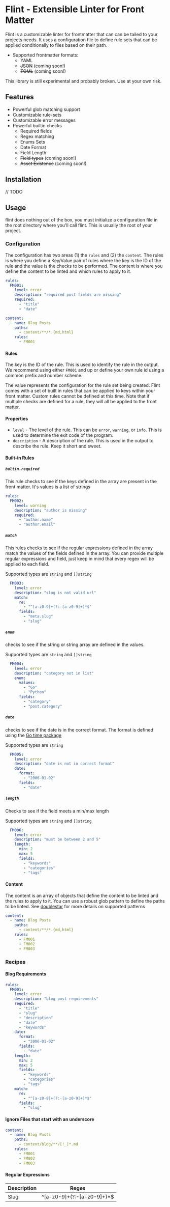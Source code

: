 # Flint - Extensible Linter for Front Matter

Flint is a customizable linter for frontmatter that can can be tailed to your projects needs. It uses a configuration file to define rule sets that can be applied conditionally to files based on their path.

- Supported frontmatter formats:
  - YAML
  - <s>JSON</s> (coming soon!)
  - <s>TOML</s> (coming soon!)

This library is still experimental and probably broken. Use at your own risk.

## Features

- Powerful glob matching support
- Customizable rule-sets
- Customizable error messages
- Powerful builtin checks
  - Required fields
  - Regex matching
  - Enums Sets
  - Date Format
  - Field Length
  - <s>Field types</s> (coming soon!)
  - <s>Asset Existence</s> (coming soon!)

## Installation

// TODO

## Usage

flint does nothing out of the box, you must initialize a configuration file in the root directory where you'll call flint. This is usually the root of your project.

### Configuration

The configuration has two areas (1) the `rules` and (2) the `content`. The rules is where you define a Key/Value pair of rules where the key is the ID of the rule and the value is the checks to be performed. The content is where you define the content to be linted and which rules to apply to it.

```yaml
rules:
  FM001:
    level: error
    description: "required post fields are missing"
    required:
      - "title"
      - "date"

content:
  - name: Blog Posts
    paths:
      - content/**/*.{md,html}
    rules:
      - FM001
```

#### Rules

The key is the ID of the rule. This is used to identify the rule in the output. We recommend using either `FM001` and up or define your own rule id using a common prefix and number scheme.

The value represents the configuration for the rule set being created. Flint comes with a set of built in rules that can be applied to keys within your front matter. Custom rules cannot be defined at this time. Note that if multiple checks are defined for a rule, they will all be applied to the front matter.

#### Properties

- `level` - The level of the rule. This can be `error`, `warning`, or `info`. This is used to determine the exit code of the program.
- `description` - A description of the rule. This is used in the output to describe the rule. Keep it short and sweet.

#### Built-in Rules

##### `bultin.required`

This rule checks to see if the keys defined in the array are present in the front matter. It's values is a list of strings

```yaml
rules:
  FM002:
    level: warning
    description: "author is missing"
    required:
      - "author.name"
      - "author.email"
```

##### `match`

This rules checks to see if the regular expressions defined in the array match the values of the fields defined in the array. You can provide multiple regular expressions and field, just keep in mind that every regex will be applied to each field.

Supported types are `string` and `[]string`

```yaml
  FM003:
    level: error
    description: "slug is not valid url"
    match:
      re:
        - "^[a-z0-9]+(?:-[a-z0-9]+)*$"
      fields:
        - "meta.slug"
        - "slug"
```

##### `enum`

checks to see if the string or string array are defined in the values.

Supported types are `string` and `[]string`

```yaml
  FM004:
    level: error
    description: "category not in list"
    enum:
      values:
        - "Go"
        - "Python"
      fields:
        - "category"
        - "post.category"
```

##### `date`

checks to see if the date is in the correct format. The format is defined using the [Go time package](https://golang.org/pkg/time/#pkg-constants)

Supported types are `string`

```yaml
  FM005:
    level: error
    description: "date is not in correct format"
    date:
      format:
        - "2006-01-02"
      fields:
        - "date"
```

##### `length`

Checks to see if the field meets a min/max length

Supported types are `string` and `[]string`

```yaml
  FM006:
    level: error
    description: "must be between 2 and 5"
    length:
      min: 2
      max: 5
      fields:
        - "keywords"
        - "categories"
        - "tags"
```

#### Content

The content is an array of objects that define the content to be linted and the rules to apply to it. You can use a robust glob pattern to define the paths to be linted. See [doublestar](https://github.com/bmatcuk/doublestar) for more details on supported patterns

```yaml
content:
  - name: Blog Posts
    paths:
      - content/**/*.{md,html}
    rules:
      - FM001
      - FM002
      - FM003
```

### Recipes

#### Blog Requirements

```yaml
rules:
  FM001:
    level: error
    description: "blog post requirements"
    required:
      - "title"
      - "slug"
      - "description"
      - "date"
      - "keywords"
    date:
      format:
        - "2006-01-02"
      fields:
        - "date"
    length:
      min: 2
      max: 5
      fields:
        - "keywords"
        - "categories"
        - "tags"
    match:
      re:
        - "^[a-z0-9]+(?:-[a-z0-9]+)*$"
      fields:
        - "slug"
```

#### Ignore Files that start with an underscore

```yaml
content:
  - name: Blog Posts
    paths:
      - content/blog/**/[!_]*.md
    rules:
      - FM001
      - FM002
      - FM003
```

#### Regular Expressions

| Description | Regex                      |
| ----------- | -------------------------- |
| Slug        | ^[a-z0-9]+(?:-[a-z0-9]+)*$ |
